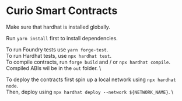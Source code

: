 # Curio Smart Contracts

Make sure that hardhat is installed globally.

Run `yarn install` first to install dependencies.

To run Foundry tests use `yarn forge-test`. \
To run Hardhat tests, use `npx hardhat test`. \
To compile contracts, run `forge build` and / or `npx hardhat compile`. Compiled ABIs wil be in the `out` folder. \

To deploy the contracts first spin up a local network using `npx hardhat node`. \
Then, deploy using `npx hardhat deploy --network ${NETWORK_NAME}`. \
